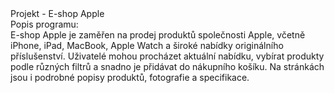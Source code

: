 <div> Projekt - E-shop Apple </div>
<div>Popis programu:</div>
E-shop Apple je zaměřen na prodej produktů společnosti Apple, včetně iPhone, iPad, MacBook, Apple Watch a široké nabídky originálního příslušenství. Uživatelé mohou procházet aktuální nabídku, vybírat produkty podle různých 	filtrů a snadno je přidávat do nákupního košíku. Na stránkách jsou i podrobné popisy produktů, fotografie a specifikace.

